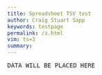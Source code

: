 ```yaml
---
title: Spreadsheet TSV test
author: Craig Stuart Sapp
keywords: testpage
permalink: /z.html
vim: ts=3
summary: 
---
```


<script>

document.addEventListener("DOMContentLoaded", function() {
	var id = "AKfycbzffB12IgUoGzJlIXvrV-9OLEk-OEBrUrAi0D1OmQkfsV7XWMU";
	var url = "https://script.google.com/macros/s/" + id + "/exec";
	var url2 = "https://script.googleusercontent.com/macros/echo?user_content_key=WB75iAh-g32wZnolt1NfsOMCTMirFTPpptCOKxdSPL1KHzcFvH7UJkGvSNANyyHfQCx6F1kI8Y-YnCLb9fngacL7ARaiOQcam5_BxDlH2jW0nuo2oDemN9CCS2h10ox_1xSncGQajx_ryfhECjZEnPrbGNW7e_0AwJpAcx7b7OKCO9d2f6mbYcHSFC69YlLUERy_1Vvx8tmEZWU5C-oY6g&lib=MYioJghBvS-FIfpuZqIKAOMpfpWsEjBJ5";
 	var request = new XMLHttpRequest();
	request.open("GET", url2);
	request.send();
	request.addEventListener("load", function() {
		var data = request.responseText;
		var delement = document.querySelector("#data");
		delement.innerHTML = data;
	});
});

</script>

<pre id="data">DATA WILL BE PLACED HERE</pre>

